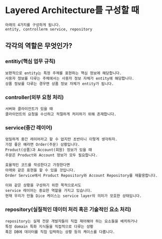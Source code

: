 # Layered Architecture를 구성할 때

``` commandline
아래의 4가지를 구성하게 됩니다.
entity, controllerm service, repository
```

## 각각의 역할은 무엇인가?

### entitiy(핵심 업무 규칙)

```commandline
보편적으로 entity는 특정 주체를 표현하는 핵심 정보에 해당합니다.
사용자 정보를 다루는 주체에서는 사용자 정보 자체가 entity에 해당합니다.
상품 정보를 다루는 경우엔 상품 정보 자체가 entity가 됩니다.
```

### controller(외부 요청 처리)
```commandline
서버와 클라이언트가 있을 때
클라이언트의 요청을 수신하고 적절하게 처리하기 위해 존재합니다.
```

### service(중간 레이어)
```commandline
엄밀하게 중간 레이어라고 할 수 없지만 초반이니 이렇게 생각하자.
가장 좋은 예라면 Order(주문) 상황입니다.
Product(상품)과 Account(회원) 정보가 있을 때
주문은 Product와 Account 정보가 모두 필요합니다.

효율적인 코드를 작성한다고 가정한다면
아래와 같은 표현을 할 수 있을 것입니다.
Order Service에서 Product Repository와 Account Repository를 재활용합니다.

이와 같은 상황을 구성하기 위한 목적으로서도
service 레이어는 중요한 역할을 가지고 있습니다.
현재 우리가 만들 Dice 케이스는 service layer의 의미가 모호한 상태입니다.
```

### repository(실질적인 데이터 처리 혹은 기술적인 요소 처리)
```commandline
repository는 실제 전문 개발자들이 직접 제어해야 하는 요소들을 배치하거나
특정 domain 특화 지식들을 직접적으로 다루는 상황
혹은 DB에 데이터를 직접 입력하는 상황 등의 케이스를 다룹니다.
```